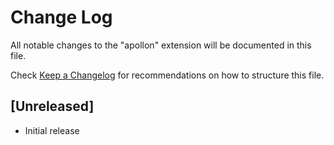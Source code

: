 # Change Log
All notable changes to the "apollon" extension will be documented in this file.

Check [Keep a Changelog](http://keepachangelog.com/) for recommendations on how to structure this file.

## [Unreleased]
- Initial release